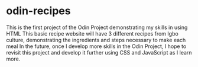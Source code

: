 # odin-recipes
This is the first project of the Odin Project demonstrating my skills in using HTML
This basic recipe website will have 3 different recipes from Igbo culture,
demonstrating the ingredients and steps necessary to make each meal
In the future, once I develop more skills in the Odin Project, I hope to revisit
this project and develop it further using CSS and JavaScript as I learn more.
